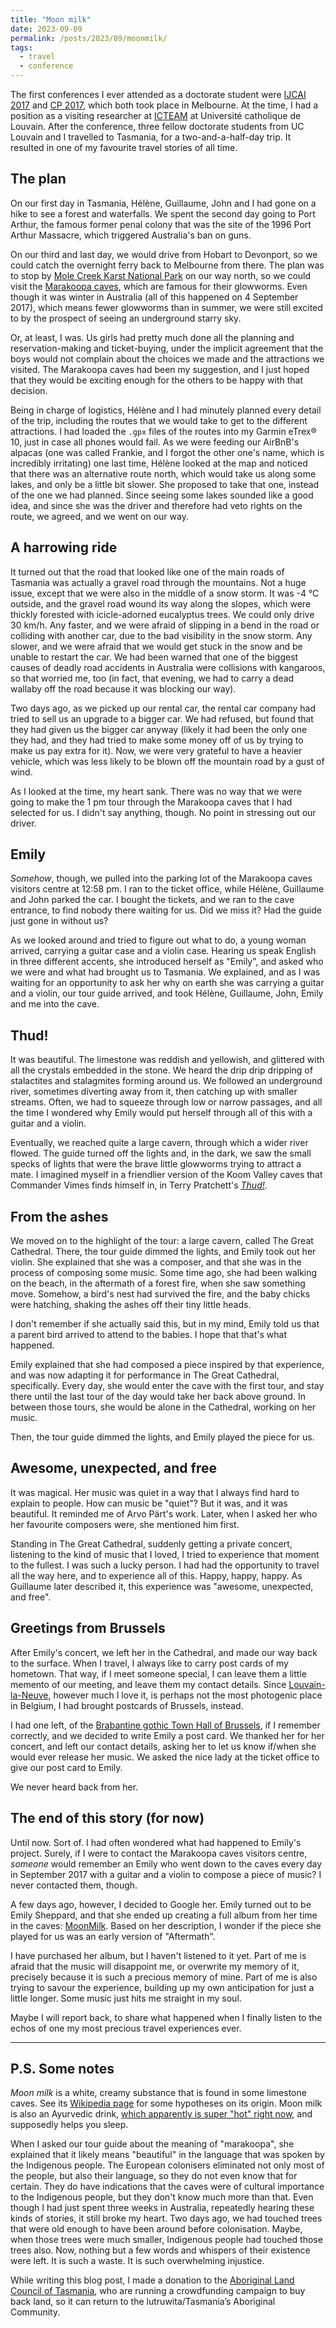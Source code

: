 ```yaml
---
title: "Moon milk"
date: 2023-09-09
permalink: /posts/2023/09/moonmilk/
tags:
  - travel
  - conference
---
```


The first conferences I ever attended as a doctorate student were [IJCAI 2017](https://ijcai-17.org/) and [CP 2017](https://cp2017.a4cp.org/), which both took place in Melbourne. At the time, I had a position as a visiting researcher at [ICTEAM](https://uclouvain.be/en/research-institutes/icteam) at Université catholique de Louvain. After the conference, three fellow doctorate students from UC Louvain and I travelled to Tasmania, for a two-and-a-half-day trip. It resulted in one of my favourite travel stories of all time.

## The plan

On our first day in Tasmania, Hélène, Guillaume, John and I had gone on a hike to see a forest and waterfalls. We spent the second day going to Port Arthur, the famous former penal colony that was the site of the 1996 Port Arthur Massacre, which triggered Australia's ban on guns.

On our third and last day, we would drive from Hobart to Devonport, so we could catch the overnight ferry back to Melbourne from there. The plan was to stop by [Mole Creek Karst National Park](https://parks.tas.gov.au/explore-our-parks/mole-creek-karst-national-park) on our way north, so we could visit the [Marakoopa caves](https://www.discovertasmania.com.au/things-to-do/tours/molecreekcaves/marakoopa-cave-great-cathedral-and-glow-worms-tour/), which are famous for their glowworms. Even though it was winter in Australia (all of this happened on 4 September 2017), which means fewer glowworms than in summer, we were still excited to by the prospect of seeing an underground starry sky.

Or, at least, I was. Us girls had pretty much done all the planning and reservation-making and ticket-buying, under the implicit agreement that the boys would not complain about the choices we made and the attractions we visited. The Marakoopa caves had been my suggestion, and I just hoped that they would be exciting enough for the others to be happy with that decision.

Being in charge of logistics, Hélène and I had minutely planned every detail of the trip, including the routes that we would take to get to the different attractions. I had loaded the `.gpx` files of the routes into my Garmin eTrex® 10, just in case all phones would fail. As we were feeding our AirBnB's alpacas (one was called Frankie, and I forgot the other one's name, which is incredibly irritating) one last time, Hélène looked at the map and noticed that there was an alternative route north, which would take us along some lakes, and only be a little bit slower. She proposed to take that one, instead of the one we had planned. Since seeing some lakes sounded like a good idea, and since she was the driver and therefore had veto rights on the route, we agreed, and we went on our way.

## A harrowing ride

It turned out that the road that looked like one of the main roads of Tasmania was actually a gravel road through the mountains. Not a huge issue, except that we were also in the middle of a snow storm. It was -4 °C outside, and the gravel road wound its way along the slopes, which were thickly forested with icicle-adorned eucalyptus trees. We could only drive 30 km/h. Any faster, and we were afraid of slipping in a bend in the road or colliding with another car, due to the bad visibility in the snow storm. Any slower, and we were afraid that we would get stuck in the snow and be unable to restart the car. We had been warned that one of the biggest causes of deadly road accidents in Australia were collisions with kangaroos, so that worried me, too (in fact, that evening, we had to carry a dead wallaby off the road because it was blocking our way).

Two days ago, as we picked up our rental car, the rental car company had tried to sell us an upgrade to a bigger car. We had refused, but found that they had given us the bigger car anyway (likely it had been the only one they had, and they had tried to make some money off of us by trying to make us pay extra for it). Now, we were very grateful to have a heavier vehicle, which was less likely to be blown off the mountain road by a gust of wind.

As I looked at the time, my heart sank. There was no way that we were going to make the 1 pm tour through the Marakoopa caves that I had selected for us. I didn't say anything, though. No point in stressing out our driver. 

## Emily

*Somehow*, though, we pulled into the parking lot of the Marakoopa caves visitors centre at 12:58 pm. I ran to the ticket office, while Hélène, Guillaume and John parked the car. I bought the tickets, and we ran to the cave entrance, to find nobody there waiting for us. Did we miss it? Had the guide just gone in without us?

As we looked around and tried to figure out what to do, a young woman arrived, carrying a guitar case and a violin case. Hearing us speak English in three different accents, she introduced herself as "Emily", and asked who we were and what had brought us to Tasmania. We explained, and as I was waiting for an opportunity to ask her why on earth she was carrying a guitar and a violin, our tour guide arrived, and took Hélène, Guillaume, John, Emily and me into the cave.

## Thud!

It was beautiful. The limestone was reddish and yellowish, and glittered with all the crystals embedded in the stone. We heard the drip drip dripping of stalactites and stalagmites forming around us. We followed an underground river, sometimes diverting away from it, then catching up with smaller streams. Often, we had to squeeze through low or narrow passages, and all the time I wondered why Emily would put herself through all of this with a guitar and a violin. 

Eventually, we reached quite a large cavern, through which a wider river flowed. The guide turned off the lights and, in the dark, we saw the small specks of lights that were the brave little glowworms trying to attract a mate. I imagined myself in a friendlier version of the Koom Valley caves that Commander Vimes finds himself in, in Terry Pratchett's [*Thud!*](https://www.goodreads.com/book/show/62530.Thud).

## From the ashes

We moved on to the highlight of the tour: a large cavern, called The Great Cathedral. There, the tour guide dimmed the lights, and Emily took out her violin. She explained that she was a composer, and that she was in the process of composing some music. Some time ago, she had been walking on the beach, in the aftermath of a forest fire, when she saw something move. Somehow, a bird's nest had survived the fire, and the baby chicks were hatching, shaking the ashes off their tiny little heads.

I don't remember if she actually said this, but in my mind, Emily told us that a parent bird arrived to attend to the babies. I hope that that's what happened.

Emily explained that she had composed a piece inspired by that experience, and was now adapting it for performance in The Great Cathedral, specifically. Every day, she would enter the cave with the first tour, and stay there until the last tour of the day would take her back above ground. In between those tours, she would be alone in the Cathedral, working on her music.

Then, the tour guide dimmed the lights, and Emily played the piece for us.

## Awesome, unexpected, and free

It was magical. Her music was quiet in a way that I always find hard to explain to people. How can music be "quiet"? But it was, and it was beautiful. It reminded me of Arvo Pärt's work. Later, when I asked her who her favourite composers were, she mentioned him first.

Standing in The Great Cathedral, suddenly getting a private concert, listening to the kind of music that I loved, I tried to experience that moment to the fullest. I was such a lucky person. I had had the opportunity to travel all the way here, and to experience all of this. Happy, happy, happy. As Guillaume later described it, this experience was "awesome, unexpected, and free".

## Greetings from Brussels

After Emily's concert, we left her in the Cathedral, and made our way back to the surface. When I travel, I always like to carry post cards of my hometown. That way, if I meet someone special, I can leave them a little memento of our meeting, and leave them my contact details. Since [Louvain-la-Neuve](https://en.wikipedia.org/wiki/Louvain-la-Neuve), however much I love it, is perhaps not the most photogenic place in Belgium, I had brought postcards of Brussels, instead.

I had one left, of the [Brabantine gothic Town Hall of Brussels](https://en.wikipedia.org/wiki/Brussels_Town_Hall), if I remember correctly, and we decided to write Emily a post card. We thanked her for her concert, and left our contact details, asking her to let us know if/when she would ever release her music. We asked the nice lady at the ticket office to give our post card to Emily.

We never heard back from her.

## The end of this story (for now)

Until now. Sort of. I had often wondered what had happened to Emily's project. Surely, if I were to contact the Marakoopa caves visitors centre, *someone* would remember an Emily who went down to the caves every day in September 2017 with a guitar and a violin to compose a piece of music? I never contacted them, though.

A few days ago, however, I decided to Google her. Emily turned out to be Emily Sheppard, and that she ended up creating a full album from her time in the caves: [MoonMilk](https://emilycloud.bandcamp.com/album/moonmilk). Based on her description, I wonder if the piece she played for us was an early version of "Aftermath".

I have purchased her album, but I haven't listened to it yet. Part of me is afraid that the music will disappoint me, or overwrite my memory of it, precisely because it is such a precious memory of mine. Part of me is also trying to savour the experience, building up my own anticipation for just a little longer. Some music just hits me straight in my soul.

Maybe I will report back, to share what happened when I finally listen to the echos of one my most precious travel experiences ever.


*****


## P.S. Some notes

*Moon milk* is a white, creamy substance that is found in some limestone caves. See its [Wikipedia page](https://en.wikipedia.org/wiki/Moonmilk) for some hypotheses on its origin. Moon milk is also an Ayurvedic drink, [which apparently is super "hot" right now](https://www.thenationalnews.com/lifestyle/wellbeing/2023/06/11/what-is-moon-milk-ayurvedic-recipe-goes-viral-for-sleep-promoting-benefits/), and supposedly helps you sleep.

When I asked our tour guide about the meaning of "marakoopa", she explained that it likely means "beautiful" in the language that was spoken by the Indigenous people. The European colonisers eliminated not only most of the people, but also their language, so they do not even know that for certain. They do have indications that the caves were of cultural importance to the Indigenous people, but they don't know much more than that. Even though I had just spent three weeks in Australia, repeatedly hearing these kinds of stories, it still broke my heart. Two days ago, we had touched trees that were old enough to have been around before colonisation. Maybe, when those trees were much smaller, Indigenous people had touched those trees also. Now, nothing but a few words and whispers of their existence were left. It is such a waste. It is such overwhelming injustice.

While writing this blog post, I made a donation to the [Aboriginal Land Council of Tasmania](https://www.givinglandback.org/), who are running a crowdfunding campaign to buy back land, so it can return to the lutruwita/Tasmania’s Aboriginal Community.
